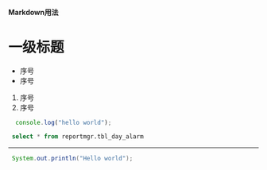 #### Markdown用法

# 一级标题

- 序号
- 序号

1. 序号
2. 序号

~~~ js
  console.log("hello world");
~~~

~~~ sql
 select * from reportmgr.tbl_day_alarm
~~~

---

``` java
 System.out.println("Hello world");
```
